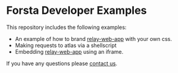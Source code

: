 # Forsta Developer Examples

This repository includes the following examples:

 * An example of how to brand [relay-web-app](https://github.com/ForstaLabs/relay-web-app) with your own css.
 * Making requests to atlas via a shellscript
 * Embedding [relay-web-app](https://github.com/ForstaLabs/relay-web-app) using an iframe.

 If you have any questions please [contact us](https://forsta.io/contact).